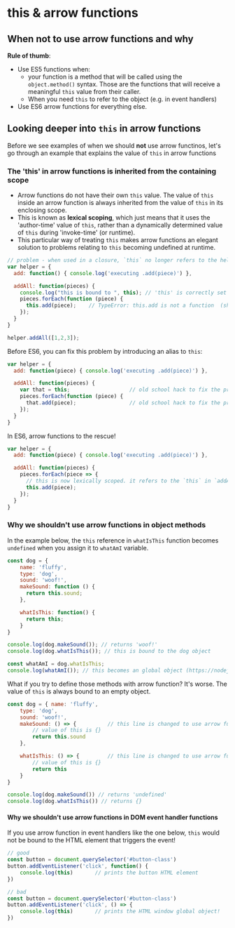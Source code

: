 # this & arrow functions

## When not to use arrow functions and why

**Rule of thumb**:

* Use ES5 functions when:
  * your function is a method that will be called using the `object.method()` syntax. Those are the functions that will receive a meaningful `this` value from their caller.
  * When you need `this` to refer to the object \(e.g. in event handlers\) 
* Use ES6 arrow functions for everything else.

## Looking deeper into `this` in arrow functions

Before we see examples of when we should **not** use arrow functinos, let's go through an example that explains the value of `this` in arrow functions

### The 'this' in arrow functions is inherited from the containing scope

* Arrow functions do not have their own `this` value. The value of `this` inside an arrow function is always inherited from the value of `this` in its enclosing scope.
* This is known as **lexical scoping**, which just means that it uses the 'author-time' value of `this`, rather than a dynamically determined value of `this` during 'invoke-time' \(or runtime\). 
* This particular way of treating `this` makes arrow functions an elegant solution to problems relating to `this` becoming undefined at runtime.

```javascript
// problem - when used in a closure, `this` no longer refers to the helper object
var helper = {
  add: function() { console.log('executing .add(piece)') },

  addAll: function(pieces) {
    console.log("this is bound to ", this); // 'this' is correctly set to the calling object at this time
    pieces.forEach(function (piece) {
      this.add(piece);    // TypeError: this.add is not a function  (shocking!)
    });
  }
}

helper.addAll([1,2,3]);
```

Before ES6, you can fix this problem by introducing an alias to `this`:

```javascript
var helper = {
  add: function(piece) { console.log('executing .add(piece)') },

  addAll: function(pieces) {
    var that = this;                   // old school hack to fix the problem of `this` losing its reference
    pieces.forEach(function (piece) {
      that.add(piece);                 // old school hack to fix the problem of `this` losing its reference
    });
  }
}
```

In ES6, arrow functions to the rescue!

```javascript
var helper = {
  add: function(piece) { console.log('executing .add(piece)') },

  addAll: function(pieces) {
    pieces.forEach(piece => {
      // this is now lexically scoped. it refers to the `this` in `addAll` function
      this.add(piece);
    });
  }
}
```

### Why we shouldn't use arrow functions in object methods

In the example below, the `this` reference in `whatIsThis` function becomes `undefined` when you assign it to `whatAmI` variable.

```javascript
const dog = {
    name: 'fluffy', 
    type: 'dog', 
    sound: 'woof!', 
    makeSound: function () {
      return this.sound;
    },

    whatIsThis: function() {
      return this;
    }
}

console.log(dog.makeSound()); // returns 'woof!' 
console.log(dog.whatIsThis()); // this is bound to the dog object

const whatAmI = dog.whatIsThis;
console.log(whatAmI()); // this becomes an global object (https://nodejs.org/api/globals.html)
```

What if you try to define those methods with arrow function? It's worse. The value of `this` is always bound to an empty object.

```javascript
const dog = { name: 'fluffy', 
    type: 'dog', 
    sound: 'woof!', 
    makeSound: () => {          // this line is changed to use arrow function syntax
        // value of this is {}
        return this.sound
    },

    whatIsThis: () => {         // this line is changed to use arrow function syntax
        // value of this is {}
        return this
    }
}

console.log(dog.makeSound()) // returns 'undefined'
console.log(dog.whatIsThis()) // returns {}
```

#### Why we shouldn't use arrow functions in DOM event handler functions

If you use arrow function in event handlers like the one below, `this` would not be bound to the HTML element that triggers the event!

```javascript
// good
const button = document.querySelector('#button-class')
button.addEventListener('click', function() {
    console.log(this)       // prints the button HTML element 
})

// bad
const button = document.querySelector('#button-class')
button.addEventListener('click', () => {
    console.log(this)       // prints the HTML window global object!
})
```

